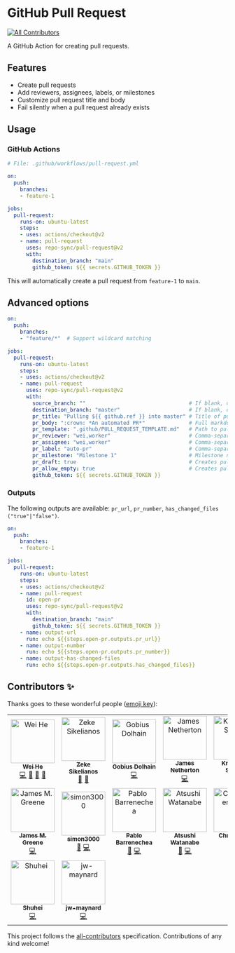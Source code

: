 # GitHub Pull Request

<!-- ALL-CONTRIBUTORS-BADGE:START - Do not remove or modify this section -->
[![All Contributors](https://img.shields.io/badge/all_contributors-16-orange.svg?style=flat-square)](#contributors-)
<!-- ALL-CONTRIBUTORS-BADGE:END -->

A GitHub Action for creating pull requests.


## Features
 * Create pull requests
 * Add reviewers, assignees, labels, or milestones
 * Customize pull request title and body
 * Fail silently when a pull request already exists


## Usage

### GitHub Actions
```yaml
# File: .github/workflows/pull-request.yml

on:
  push:
    branches:
    - feature-1

jobs:
  pull-request:
    runs-on: ubuntu-latest
    steps:
    - uses: actions/checkout@v2
    - name: pull-request
      uses: repo-sync/pull-request@v2
      with:
        destination_branch: "main"
        github_token: ${{ secrets.GITHUB_TOKEN }}
```

This will automatically create a pull request from `feature-1` to `main`.


## Advanced options
```yaml
on:
  push:
    branches:
    - "feature/*"  # Support wildcard matching

jobs:
  pull-request:
    runs-on: ubuntu-latest
    steps:
    - uses: actions/checkout@v2
    - name: pull-request
      uses: repo-sync/pull-request@v2
      with:
        source_branch: ""                                 # If blank, default: triggered branch
        destination_branch: "master"                      # If blank, default: master
        pr_title: "Pulling ${{ github.ref }} into master" # Title of pull request
        pr_body: ":crown: *An automated PR*"              # Full markdown support, requires pr_title to be set
        pr_template: ".github/PULL_REQUEST_TEMPLATE.md"   # Path to pull request template, requires pr_title to be set, excludes pr_body
        pr_reviewer: "wei,worker"                         # Comma-separated list (no spaces)
        pr_assignee: "wei,worker"                         # Comma-separated list (no spaces)
        pr_label: "auto-pr"                               # Comma-separated list (no spaces)
        pr_milestone: "Milestone 1"                       # Milestone name
        pr_draft: true                                    # Creates pull request as draft
        pr_allow_empty: true                              # Creates pull request even if there are no changes
        github_token: ${{ secrets.GITHUB_TOKEN }}
```

### Outputs

The following outputs are available: `pr_url`, `pr_number`, `has_changed_files ("true"|"false")`.

```yaml
on:
  push:
    branches:
    - feature-1

jobs:
  pull-request:
    runs-on: ubuntu-latest
    steps:
    - uses: actions/checkout@v2
    - name: pull-request
      id: open-pr
      uses: repo-sync/pull-request@v2
      with:
        destination_branch: "main"
        github_token: ${{ secrets.GITHUB_TOKEN }}
    - name: output-url
      run: echo ${{steps.open-pr.outputs.pr_url}}
    - name: output-number
      run: echo ${{steps.open-pr.outputs.pr_number}}
    - name: output-has-changed-files
      run: echo ${{steps.open-pr.outputs.has_changed_files}}

```

## Contributors ✨

Thanks goes to these wonderful people ([emoji key](https://allcontributors.org/docs/en/emoji-key)):

<!-- ALL-CONTRIBUTORS-LIST:START - Do not remove or modify this section -->
<!-- prettier-ignore-start -->
<!-- markdownlint-disable -->
<table>
  <tbody>
    <tr>
      <td align="center"><a href="https://whe.me"><img src="https://avatars3.githubusercontent.com/u/5880908?v=4?s=100" width="100px;" alt="Wei He"/><br /><sub><b>Wei He</b></sub></a><br /><a href="https://github.com/repo-sync/pull-request/commits?author=wei" title="Code">💻</a> <a href="https://github.com/repo-sync/pull-request/commits?author=wei" title="Documentation">📖</a> <a href="#design-wei" title="Design">🎨</a> <a href="#ideas-wei" title="Ideas, Planning, & Feedback">🤔</a></td>
      <td align="center"><a href="http://zeke.sikelianos.com"><img src="https://avatars1.githubusercontent.com/u/2289?v=4?s=100" width="100px;" alt="Zeke Sikelianos"/><br /><sub><b>Zeke Sikelianos</b></sub></a><br /><a href="https://github.com/repo-sync/pull-request/commits?author=zeke" title="Documentation">📖</a> <a href="#ideas-zeke" title="Ideas, Planning, & Feedback">🤔</a></td>
      <td align="center"><a href="https://github.com/Goobles"><img src="https://avatars3.githubusercontent.com/u/8776771?v=4?s=100" width="100px;" alt="Gobius Dolhain"/><br /><sub><b>Gobius Dolhain</b></sub></a><br /><a href="https://github.com/repo-sync/pull-request/commits?author=Goobles" title="Code">💻</a></td>
      <td align="center"><a href="https://github.com/jamesnetherton"><img src="https://avatars2.githubusercontent.com/u/4721408?v=4?s=100" width="100px;" alt="James Netherton"/><br /><sub><b>James Netherton</b></sub></a><br /><a href="https://github.com/repo-sync/pull-request/commits?author=jamesnetherton" title="Code">💻</a></td>
      <td align="center"><a href="https://christophshyper.github.io/"><img src="https://avatars3.githubusercontent.com/u/45788587?v=4?s=100" width="100px;" alt="Krzysztof Szyper"/><br /><sub><b>Krzysztof Szyper</b></sub></a><br /><a href="https://github.com/repo-sync/pull-request/commits?author=ChristophShyper" title="Code">💻</a></td>
      <td align="center"><a href="https://github.com/michalkoza"><img src="https://avatars1.githubusercontent.com/u/2995498?v=4?s=100" width="100px;" alt="Michał Koza"/><br /><sub><b>Michał Koza</b></sub></a><br /><a href="https://github.com/repo-sync/pull-request/commits?author=michalkoza" title="Code">💻</a></td>
      <td align="center"><a href="https://ca.linkedin.com/in/jacktonye"><img src="https://avatars2.githubusercontent.com/u/17484350?v=4?s=100" width="100px;" alt="Tonye Jack"/><br /><sub><b>Tonye Jack</b></sub></a><br /><a href="https://github.com/repo-sync/pull-request/commits?author=jackton1" title="Documentation">📖</a></td>
    </tr>
    <tr>
      <td align="center"><a href="https://jamesmgreene.github.io/"><img src="https://avatars2.githubusercontent.com/u/417751?v=4?s=100" width="100px;" alt="James M. Greene"/><br /><sub><b>James M. Greene</b></sub></a><br /><a href="https://github.com/repo-sync/pull-request/commits?author=JamesMGreene" title="Code">💻</a></td>
      <td align="center"><a href="https://github.com/simon300000"><img src="https://avatars1.githubusercontent.com/u/12656264?v=4?s=100" width="100px;" alt="simon3000"/><br /><sub><b>simon3000</b></sub></a><br /><a href="https://github.com/repo-sync/pull-request/issues?q=author%3Asimon300000" title="Bug reports">🐛</a> <a href="https://github.com/repo-sync/pull-request/commits?author=simon300000" title="Code">💻</a></td>
      <td align="center"><a href="https://github.com/PabloBarrenechea-Reflektion"><img src="https://avatars3.githubusercontent.com/u/62668221?v=4?s=100" width="100px;" alt="Pablo Barrenechea"/><br /><sub><b>Pablo Barrenechea</b></sub></a><br /><a href="https://github.com/repo-sync/pull-request/issues?q=author%3APabloBarrenechea-Reflektion" title="Bug reports">🐛</a> <a href="https://github.com/repo-sync/pull-request/commits?author=PabloBarrenechea-Reflektion" title="Code">💻</a></td>
      <td align="center"><a href="https://openspur.org/~atsushi.w/"><img src="https://avatars3.githubusercontent.com/u/8390204?v=4?s=100" width="100px;" alt="Atsushi Watanabe"/><br /><sub><b>Atsushi Watanabe</b></sub></a><br /><a href="https://github.com/repo-sync/pull-request/issues?q=author%3Aat-wat" title="Bug reports">🐛</a> <a href="https://github.com/repo-sync/pull-request/commits?author=at-wat" title="Code">💻</a></td>
      <td align="center"><a href="http://twitter.com/christhekeele"><img src="https://avatars0.githubusercontent.com/u/1406220?v=4?s=100" width="100px;" alt="Christopher Keele"/><br /><sub><b>Christopher Keele</b></sub></a><br /><a href="https://github.com/repo-sync/pull-request/commits?author=christhekeele" title="Code">💻</a></td>
      <td align="center"><a href="https://github.com/rachmari"><img src="https://avatars.githubusercontent.com/u/9831992?v=4?s=100" width="100px;" alt="Rachael Sewell"/><br /><sub><b>Rachael Sewell</b></sub></a><br /><a href="https://github.com/repo-sync/pull-request/commits?author=rachmari" title="Code">💻</a></td>
      <td align="center"><a href="https://github.com/TheKoenig"><img src="https://avatars.githubusercontent.com/u/74304748?v=4?s=100" width="100px;" alt="TheKoenig"/><br /><sub><b>TheKoenig</b></sub></a><br /><a href="https://github.com/repo-sync/pull-request/commits?author=TheKoenig" title="Code">💻</a></td>
    </tr>
    <tr>
      <td align="center"><a href="https://github.com/hrtshu"><img src="https://avatars.githubusercontent.com/u/6995290?v=4?s=100" width="100px;" alt="Shuhei"/><br /><sub><b>Shuhei</b></sub></a><br /><a href="https://github.com/repo-sync/pull-request/commits?author=hrtshu" title="Code">💻</a></td>
      <td align="center"><a href="https://github.com/jw-maynard"><img src="https://avatars.githubusercontent.com/u/23322066?v=4?s=100" width="100px;" alt="jw-maynard"/><br /><sub><b>jw-maynard</b></sub></a><br /><a href="https://github.com/repo-sync/pull-request/commits?author=jw-maynard" title="Code">💻</a></td>
    </tr>
  </tbody>
</table>

<!-- markdownlint-restore -->
<!-- prettier-ignore-end -->

<!-- ALL-CONTRIBUTORS-LIST:END -->

This project follows the [all-contributors](https://github.com/all-contributors/all-contributors) specification. Contributions of any kind welcome!

